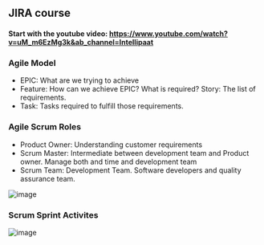 ## JIRA course

#### Start with the youtube video: https://www.youtube.com/watch?v=uM_m6EzMg3k&ab_channel=Intellipaat

### Agile Model
* EPIC: What are we trying to achieve
* Feature: How can we achieve EPIC? What is required? Story: The list of requirements.
* Task: Tasks required to fulfill those requirements.

### Agile Scrum Roles
* Product Owner: Understanding customer requirements
* Scrum Master: Intermediate between development team and Product owner. Manage both and time and development team
* Scrum Team: Development Team. Software developers and quality assurance team.

![image](https://github.com/KhadijaKamran/Work-Documentation/assets/46638501/39cfeff4-a7e2-4f7e-b11e-ab157493e7a0)

### Scrum Sprint Activites
![image](https://github.com/KhadijaKamran/Work-Documentation/assets/46638501/180cec7b-05f5-423b-96f2-b9ea18c79d47)




